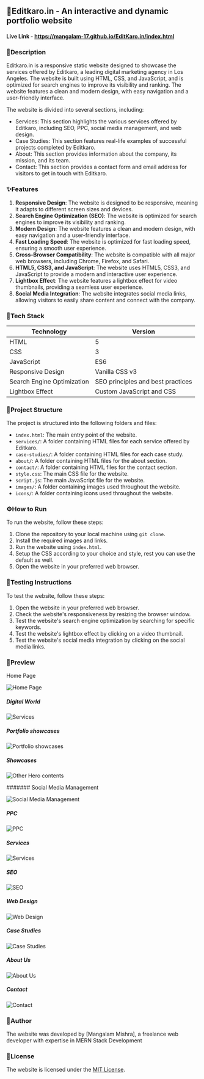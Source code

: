 ## 🚀Editkaro.in - An interactive and dynamic portfolio website

#### Live Link - https://mangalam-17.github.io/EditKaro.in/index.html

### 📖Description

Editkaro.in is a responsive static website designed to showcase the services offered by Editkaro, a leading digital marketing agency in Los Angeles. The website is built using HTML, CSS, and JavaScript, and is optimized for search engines to improve its visibility and ranking. The website features a clean and modern design, with easy navigation and a user-friendly interface.

The website is divided into several sections, including:

- Services: This section highlights the various services offered by Editkaro, including SEO, PPC, social media management, and web design.
- Case Studies: This section features real-life examples of successful projects completed by Editkaro.
- About: This section provides information about the company, its mission, and its team.
- Contact: This section provides a contact form and email address for visitors to get in touch with Editkaro.

### ✨Features

1. **Responsive Design**: The website is designed to be responsive, meaning it adapts to different screen sizes and devices.
2. **Search Engine Optimization (SEO)**: The website is optimized for search engines to improve its visibility and ranking.
3. **Modern Design**: The website features a clean and modern design, with easy navigation and a user-friendly interface.
4. **Fast Loading Speed**: The website is optimized for fast loading speed, ensuring a smooth user experience.
5. **Cross-Browser Compatibility**: The website is compatible with all major web browsers, including Chrome, Firefox, and Safari.
6. **HTML5, CSS3, and JavaScript**: The website uses HTML5, CSS3, and JavaScript to provide a modern and interactive user experience.
7. **Lightbox Effect**: The website features a lightbox effect for video thumbnails, providing a seamless user experience.
8. **Social Media Integration**: The website integrates social media links, allowing visitors to easily share content and connect with the company.

### 🧰Tech Stack

| Technology                 | Version                           |
| -------------------------- | --------------------------------- |
| HTML                       | 5                                 |
| CSS                        | 3                                 |
| JavaScript                 | ES6                               |
| Responsive Design          | Vanilla CSS v3                    |
| Search Engine Optimization | SEO principles and best practices |
| Lightbox Effect            | Custom JavaScript and CSS         |

### 📁Project Structure

The project is structured into the following folders and files:

- `index.html`: The main entry point of the website.
- `services/`: A folder containing HTML files for each service offered by Editkaro.
- `case-studies/`: A folder containing HTML files for each case study.
- `about/`: A folder containing HTML files for the about section.
- `contact/`: A folder containing HTML files for the contact section.
- `style.css`: The main CSS file for the website.
- `script.js`: The main JavaScript file for the website.
- `images/`: A folder containing images used throughout the website.
- `icons/`: A folder containing icons used throughout the website.

### ⚙️How to Run

To run the website, follow these steps:

1. Clone the repository to your local machine using `git clone`.
2. Install the required images and links.
3. Run the website using `index.html`.
4. Setup the CSS according to your choice and style, rest you can use the default as well.
5. Open the website in your preferred web browser.

### 🧪Testing Instructions

To test the website, follow these steps:

1. Open the website in your preferred web browser.
2. Check the website's responsiveness by resizing the browser window.
3. Test the website's search engine optimization by searching for specific keywords.
4. Test the website's lightbox effect by clicking on a video thumbnail.
5. Test the website's social media integration by clicking on the social media links.

### 📸Preview

 Home Page

![Home Page](https://github.com/Mangalam-17/EditKaro.in/blob/dba4f9182ceeecc9ccb8f89d7983e7c697e1ba10/Image_Preview/HomePage.png)

##### Digital World

![Services](https://github.com/Mangalam-17/EditKaro.in/blob/a87604ddb5db6db495e1fc387a1e8f8049bf0cbb/Image_Preview/Home_Service.png)

##### Portfolio showcases

![Portfolio showcases](https://github.com/Mangalam-17/EditKaro.in/blob/a87604ddb5db6db495e1fc387a1e8f8049bf0cbb/Image_Preview/Home_work.png)

##### Showcases

![Other Hero contents](https://github.com/Mangalam-17/EditKaro.in/blob/a87604ddb5db6db495e1fc387a1e8f8049bf0cbb/Image_Preview/Home_footer.png)

####### Social Media Management

![Social Media Management]()

##### PPC

![PPC](https://github.com/Mangalam-17/EditKaro.in/blob/a87604ddb5db6db495e1fc387a1e8f8049bf0cbb/Image_Preview/PPC.png)

##### Services

![Services](https://github.com/Mangalam-17/EditKaro.in/blob/a87604ddb5db6db495e1fc387a1e8f8049bf0cbb/Image_Preview/Services.png)

##### SEO

![SEO](https://github.com/Mangalam-17/EditKaro.in/blob/a87604ddb5db6db495e1fc387a1e8f8049bf0cbb/Image_Preview/SEO.png)

##### Web Design

![Web Design](https://github.com/Mangalam-17/EditKaro.in/blob/a87604ddb5db6db495e1fc387a1e8f8049bf0cbb/Image_Preview/Webdesign.png)

##### Case Studies

![Case Studies](https://github.com/Mangalam-17/EditKaro.in/blob/a87604ddb5db6db495e1fc387a1e8f8049bf0cbb/Image_Preview/casestudies.png)

##### About Us

![About Us](https://github.com/Mangalam-17/EditKaro.in/blob/a87604ddb5db6db495e1fc387a1e8f8049bf0cbb/Image_Preview/aboutus.png)

##### Contact

![Contact](https://github.com/Mangalam-17/EditKaro.in/blob/a87604ddb5db6db495e1fc387a1e8f8049bf0cbb/Image_Preview/contact.png)


### 👤Author

The website was developed by [Mangalam Mishra], a freelance web developer with expertise in MERN Stack Development

### 📝License

The website is licensed under the [MIT License](https://opensource.org/licenses/MIT).
